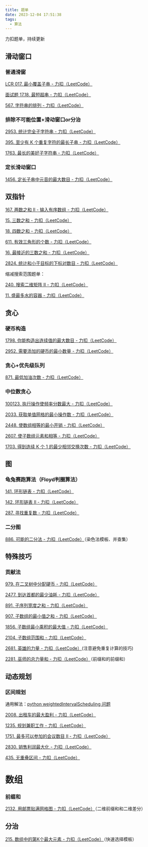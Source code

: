 ```yaml
---
title: 题单
date: 2023-12-04 17:51:38
tags:
  - 算法
---
```


力扣题单，持续更新

<!--more-->

## 滑动窗口

### 普通滑窗

[LCR 017. 最小覆盖子串 - 力扣（LeetCode）](https://leetcode.cn/problems/M1oyTv/description/)

[面试题 17.18. 最短超串 - 力扣（LeetCode）](https://leetcode.cn/problems/shortest-supersequence-lcci/description/)

[567. 字符串的排列 - 力扣（LeetCode）](https://leetcode.cn/problems/permutation-in-string/description/)



### 排除不可能位置+滑动窗口or分治

[2953. 统计完全子字符串 - 力扣（LeetCode）](https://leetcode.cn/problems/count-complete-substrings/description/)

[395. 至少有 K 个重复字符的最长子串 - 力扣（LeetCode）](https://leetcode.cn/problems/longest-substring-with-at-least-k-repeating-characters/description/)

[1763. 最长的美好子字符串 - 力扣（LeetCode）](https://leetcode.cn/problems/longest-nice-substring/description/)





### 定长滑动窗口

[1456. 定长子串中元音的最大数目 - 力扣（LeetCode）](https://leetcode.cn/problems/maximum-number-of-vowels-in-a-substring-of-given-length/description/)



## 双指针

[167. 两数之和 II - 输入有序数组 - 力扣（LeetCode）](https://leetcode.cn/problems/two-sum-ii-input-array-is-sorted/)

[15. 三数之和 - 力扣（LeetCode）](https://leetcode.cn/problems/3sum/)

[18. 四数之和 - 力扣（LeetCode）](https://leetcode.cn/problems/4sum/description/)

[611. 有效三角形的个数 - 力扣（LeetCode）](https://leetcode.cn/problems/valid-triangle-number/description/)

[16. 最接近的三数之和 - 力扣（LeetCode）](https://leetcode.cn/problems/3sum-closest/description/)

[2824. 统计和小于目标的下标对数目 - 力扣（LeetCode）](https://leetcode.cn/problems/count-pairs-whose-sum-is-less-than-target/description/)

缩减搜索范围题单：

[240. 搜索二维矩阵 II - 力扣（LeetCode）](https://leetcode.cn/problems/search-a-2d-matrix-ii/solutions/2361487/240-sou-suo-er-wei-ju-zhen-iitan-xin-qin-7mtf/)

[11. 盛最多水的容器 - 力扣（LeetCode）](https://leetcode.cn/problems/container-with-most-water/solutions/11491/container-with-most-water-shuang-zhi-zhen-fa-yi-do/)







## 贪心

### 硬币构造

[1798. 你能构造出连续值的最大数目 - 力扣（LeetCode）](https://leetcode.cn/problems/maximum-number-of-consecutive-values-you-can-make/description/)

[2952. 需要添加的硬币的最小数量 - 力扣（LeetCode）](https://leetcode.cn/problems/minimum-number-of-coins-to-be-added/description/)



### 贪心+优先级队列

[871. 最低加油次数 - 力扣（LeetCode）](https://leetcode.cn/problems/minimum-number-of-refueling-stops/description/)



### 中位数贪心

[100123. 执行操作使频率分数最大 - 力扣（LeetCode）](https://leetcode.cn/problems/apply-operations-to-maximize-frequency-score/description/)

[2033. 获取单值网格的最小操作数 - 力扣（LeetCode）](https://leetcode.cn/problems/minimum-operations-to-make-a-uni-value-grid/description/)

[2448. 使数组相等的最小开销 - 力扣（LeetCode）](https://leetcode.cn/problems/minimum-cost-to-make-array-equal/description/)

[2607. 使子数组元素和相等 - 力扣（LeetCode）](https://leetcode.cn/problems/make-k-subarray-sums-equal/description/)

[1703. 得到连续 K 个 1 的最少相邻交换次数 - 力扣（LeetCode）](https://leetcode.cn/problems/minimum-adjacent-swaps-for-k-consecutive-ones/description/)



## 图

### 龟兔赛跑算法（Floyd判圈算法）

[141. 环形链表 - 力扣（LeetCode）](https://leetcode.cn/problems/linked-list-cycle/)

[142. 环形链表 II - 力扣（LeetCode）](https://leetcode.cn/problems/linked-list-cycle-ii/description/)

[287. 寻找重复数 - 力扣（LeetCode）](https://leetcode.cn/problems/find-the-duplicate-number/description/)



### 二分图

[886. 可能的二分法 - 力扣（LeetCode）](https://leetcode.cn/problems/possible-bipartition/description/)（染色法模板、并查集）





## 特殊技巧

### 贡献法

[979. 在二叉树中分配硬币 - 力扣（LeetCode）](https://leetcode.cn/problems/distribute-coins-in-binary-tree/description/)

[2477. 到达首都的最少油耗 - 力扣（LeetCode）](https://leetcode.cn/problems/minimum-fuel-cost-to-report-to-the-capital/description)

[891. 子序列宽度之和 - 力扣（LeetCode）](https://leetcode.cn/problems/sum-of-subsequence-widths/description/)

[907. 子数组的最小值之和 - 力扣（LeetCode）](https://leetcode.cn/problems/sum-of-subarray-minimums/description/)

[1856. 子数组最小乘积的最大值 - 力扣（LeetCode）](https://leetcode.cn/problems/maximum-subarray-min-product/description/)

[2104. 子数组范围和 - 力扣（LeetCode）](https://leetcode.cn/problems/sum-of-subarray-ranges/description/)

[2681. 英雄的力量 - 力扣（LeetCode）](https://leetcode.cn/problems/power-of-heroes/description/)(注意避免重复计算的技巧)

[2281. 巫师的总力量和 - 力扣（LeetCode）](https://leetcode.cn/problems/sum-of-total-strength-of-wizards/description/)（前缀和的前缀和）



## 动态规划

### 区间规划

通用解法：[python weightedIntervalScheduling 问题](https://leetcode.cn/problems/maximize-the-profit-as-the-salesman/solutions/2398862/python-weightedintervalscheduling-wen-ti-t253/)

[2008. 出租车的最大盈利 - 力扣（LeetCode）](https://leetcode.cn/problems/maximum-earnings-from-taxi/description/?envType=daily-question&envId=2023-12-08)

[1235. 规划兼职工作 - 力扣（LeetCode）](https://leetcode.cn/problems/maximum-profit-in-job-scheduling/description/)

[1751. 最多可以参加的会议数目 II - 力扣（LeetCode）](https://leetcode.cn/problems/maximum-number-of-events-that-can-be-attended-ii/description/)

[2830. 销售利润最大化 - 力扣（LeetCode）](https://leetcode.cn/problems/maximize-the-profit-as-the-salesman/description/)

[435. 无重叠区间 - 力扣（LeetCode）](https://leetcode.cn/problems/non-overlapping-intervals/description/)





# 数组

### 前缀和

[2132. 用邮票贴满网格图 - 力扣（LeetCode）](https://leetcode.cn/problems/stamping-the-grid/description)（二维前缀和和二维差分）





## 分治

[215. 数组中的第K个最大元素 - 力扣（LeetCode）](https://leetcode.cn/problems/kth-largest-element-in-an-array/description/)（快速选择模板）
